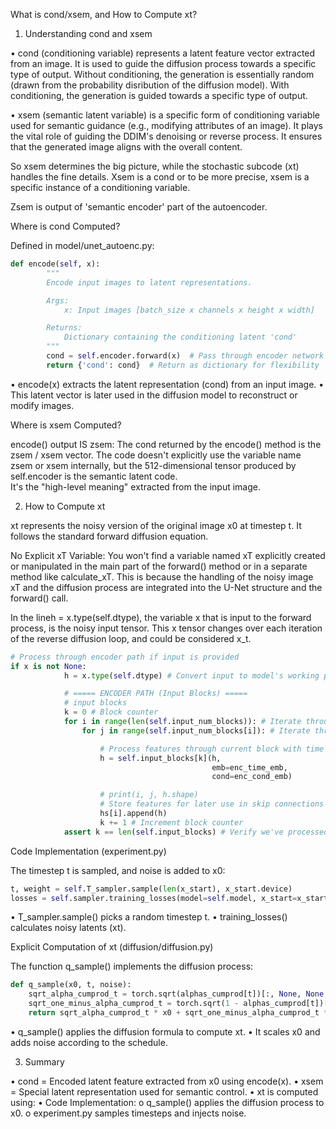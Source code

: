 What is cond/xsem, and How to Compute xt?

1. Understanding cond and xsem

• cond (conditioning variable) represents a latent feature vector extracted from an image. 
It is used to guide the diffusion process towards a specific type of output.
Without conditioning, the generation is essentially random (drawn from the probability
disribution of the diffusion model). With conditioning, the generation is guided 
towards a specific type of output.

• xsem (semantic latent variable) is a specific form of conditioning variable used for semantic guidance 
(e.g., modifying attributes of an image). It plays the vital role of guiding the DDIM's denoising 
or reverse process. It ensures that the generated image aligns with the overall content.

So xsem determines the big picture, while the stochastic subcode (xt) handles the fine details.
Xsem is a cond or to be more precise, xsem is a specific instance of a conditioning variable.

Zsem is output of 'semantic encoder' part of the autoencoder.

Where is cond Computed?

Defined in model/unet_autoenc.py:

```python
def encode(self, x):
        """
        Encode input images to latent representations.

        Args:
            x: Input images [batch_size x channels x height x width]

        Returns:
            Dictionary containing the conditioning latent 'cond'
        """
        cond = self.encoder.forward(x)  # Pass through encoder network
        return {'cond': cond}  # Return as dictionary for flexibility
```

• encode(x) extracts the latent representation (cond) from an input image. 
• This latent vector is later used in the diffusion model to reconstruct or modify images.

Where is xsem Computed?

encode() output IS zsem:  The cond returned by the encode() method is the zsem / xsem vector. 
The code doesn't explicitly use the variable name zsem or xsem internally, 
but the 512-dimensional tensor produced by self.encoder is the semantic latent code.  
It's the "high-level meaning" extracted from the input image.

2. How to Compute xt

xt represents the noisy version of the original image x0 at timestep t.
It follows the standard forward diffusion equation.


No Explicit xT Variable: You won't find a variable named xT explicitly created or manipulated in 
the main part of the forward() method or in a separate method like calculate_xT. 
This is because the handling of the noisy image xT and the diffusion process are 
integrated into the U-Net structure and the forward() call.

In the lineh = x.type(self.dtype), the variable x that is input to the forward process, 
is the noisy input tensor. This x tensor changes over each iteration of the reverse diffusion loop, 
and could be considered x_t.
```python
# Process through encoder path if input is provided
if x is not None:
            h = x.type(self.dtype) # Convert input to model's working precision

            # ===== ENCODER PATH (Input Blocks) =====
            # input blocks
            k = 0 # Block counter
            for i in range(len(self.input_num_blocks)): # Iterate through resolution levels
                for j in range(self.input_num_blocks[i]): # Iterate through blocks at this level

                    # Process features through current block with time and style conditioning
                    h = self.input_blocks[k](h,
                                             emb=enc_time_emb,
                                             cond=enc_cond_emb)

                    # print(i, j, h.shape)
                    # Store features for later use in skip connections
                    hs[i].append(h)
                    k += 1 # Increment block counter
            assert k == len(self.input_blocks) # Verify we've processed all input blocks
```

Code Implementation (experiment.py)

The timestep t is sampled, and noise is added to x0:

```python
t, weight = self.T_sampler.sample(len(x_start), x_start.device)
losses = self.sampler.training_losses(model=self.model, x_start=x_start, t=t)
```

• T\_sampler.sample() picks a random timestep t. 
• training\_losses() calculates noisy latents (xt).

Explicit Computation of xt (diffusion/diffusion.py)

The function q\_sample() implements the diffusion process:

```python
def q_sample(x0, t, noise):
    sqrt_alpha_cumprod_t = torch.sqrt(alphas_cumprod[t])[:, None, None, None]
    sqrt_one_minus_alpha_cumprod_t = torch.sqrt(1 - alphas_cumprod[t])[:, None, None, None]
    return sqrt_alpha_cumprod_t * x0 + sqrt_one_minus_alpha_cumprod_t * noise
```

• q\_sample() applies the diffusion formula to compute xt. 
• It scales x0 and adds noise according to the schedule.

3. Summary

• cond = Encoded latent feature extracted from x0 using encode(x). 
• xsem = Special latent representation used for semantic control. 
• xt is computed using: • Code Implementation: 
o q\_sample() applies the diffusion process to x0. 
o experiment.py samples timesteps and injects noise.


